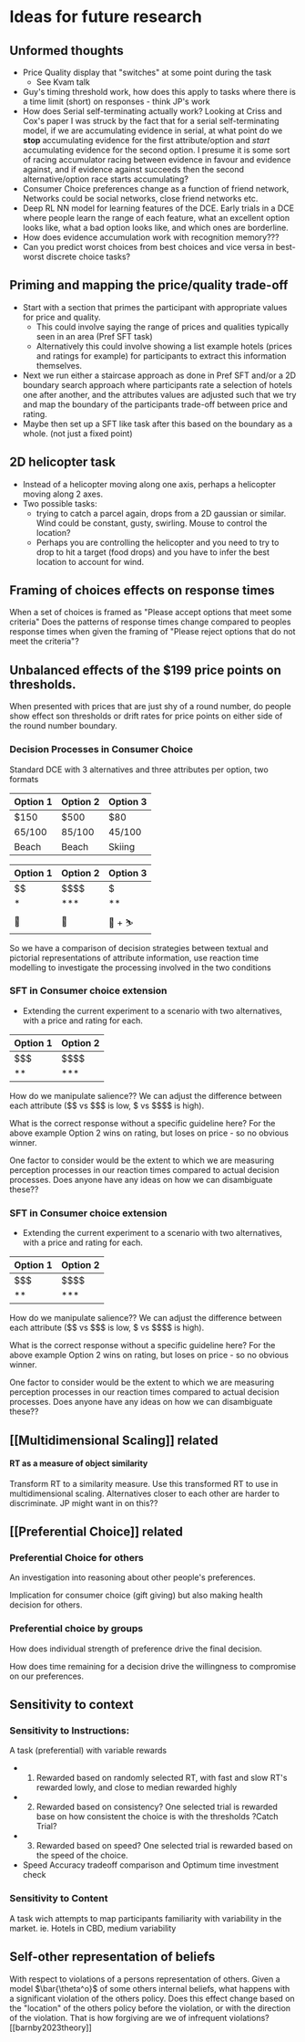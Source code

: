 # Ideas for future research

## Unformed thoughts

- Price Quality display that "switches" at some point during the task
    - See Kvam talk
- Guy's timing threshold work, how does this apply to tasks where there is a time limit (short) on responses - think JP's work
- How does Serial self-terminating actually work? Looking at Criss and Cox's paper I was struck by the fact that for a serial self-terminating model, if we are accumulating evidence in serial, at what point do we <span id="stop"></span>**stop** accumulating evidence for the first attribute/option and *start* accumulating evidence for the second option. I presume it is some sort of racing accumulator racing between evidence in favour and evidence against, and if evidence against succeeds then the second alternative/option race starts accumulating?
- Consumer Choice preferences change as a function of friend network, Networks could be social networks, close friend networks etc.
- Deep RL NN model for learning features of the DCE. Early trials in a DCE where people learn the range of each feature, what an excellent option looks like, what a bad option looks like, and which ones are borderline.
- How does evidence accumulation work with recognition memory???
- Can you predict worst choices from best choices and vice versa in best-worst discrete choice tasks?

## Priming and mapping the price/quality trade-off

- Start with a section that primes the participant with appropriate values for price and quality.
  - This could involve saying the range of prices and qualities typically seen in an area (Pref SFT task)
  - Alternatively this could involve showing a list example hotels (prices and ratings for example) for participants to extract this information themselves.
- Next we run either a staircase approach as done in Pref SFT and/or a
2D boundary search approach where participants rate a selection of hotels one after another, and the attributes values are adjusted such that we try and map the boundary of the participants trade-off between price and rating.
- Maybe then set up a SFT like task after this based on the boundary as a whole. (not just a fixed point)

## 2D helicopter task

- Instead of a helicopter moving along one axis, perhaps a helicopter moving along 2 axes.
- Two possible tasks:
  - trying to catch a parcel again, drops from a 2D gaussian or similar. Wind could be constant, gusty, swirling. Mouse to control the location?
  - Perhaps you are controlling the helicopter and you need to try to drop to hit a target (food drops) and you have to infer the best location to account for wind.

## Framing of choices effects on response times

When a set of choices is framed as "Please accept options that meet some criteria" Does the patterns of response times change compared to peoples response times when given the framing of "Please reject options that do not meet the criteria"?

## Unbalanced effects of the $199 price points on thresholds.

When presented with prices that are just shy of a round number, do people show effect son thresholds or drift rates for price points on either side of the round number boundary.

### Decision Processes in Consumer Choice

Standard DCE with 3 alternatives and three attributes per option, two formats

| Option 1 | Option 2 | Option 3 |
| -------- | -------- | -------- |
| $150 | $500 | $80 |
| 65/100 | 85/100 | 45/100 |
| Beach | Beach | Skiing |

| Option 1 | Option 2 | Option 3 |
| -------- | -------- | -------- |
| \$\$ | \$\$\$\$ | \$ |
| \* | \*\*\* | \*\* |
| 🌅 | 🌅 | 🌄 + ⛷️ |

So we have a comparison of decision strategies between textual and pictorial representations of attribute information, use reaction time modelling to investigate the processing involved in the two conditions

### SFT in Consumer choice extension

- Extending the current experiment to a scenario with two alternatives, with a price and rating for each.

| Option 1 | Option 2 |
| -------- | -------- |
| \$\$\$ | \$\$\$\$ |
| \*\* | \*\*\* |

How do we manipulate salience?? We can adjust the difference between each attribute (\$\$ vs \$\$\$ is low, \$ vs \$\$\$\$ is high).

What is the correct response without a specific guideline here? For the above example Option 2 wins on rating, but loses on price - so no obvious winner.

One factor to consider would be the extent to which we are measuring perception processes in our reaction times compared to actual decision processes. Does anyone have any ideas on how we can disambiguate these??

### SFT in Consumer choice extension

- Extending the current experiment to a scenario with two alternatives, with a price and rating for each.

| Option 1 | Option 2 |
| -------- | -------- |
| \$\$\$ | \$\$\$\$ |
| \*\* | \*\*\* |

How do we manipulate salience?? We can adjust the difference between each attribute (\$\$ vs \$\$\$ is low, \$ vs \$\$\$\$ is high).

What is the correct response without a specific guideline here? For the above example Option 2 wins on rating, but loses on price - so no obvious winner.

One factor to consider would be the extent to which we are measuring perception processes in our reaction times compared to actual decision processes. Does anyone have any ideas on how we can disambiguate these??

## [[Multidimensional Scaling]] related

#### RT as a measure of object similarity

Transform RT to a similarity measure. Use this transformed RT to use in multidimensional scaling. Alternatives closer to each other are harder to discriminate.
JP might want in on this??

## [[Preferential Choice]] related

### Preferential Choice for others

An investigation into reasoning about other people's preferences.

Implication for consumer choice (gift giving) but also making health decision for others.

### Preferential choice by groups

How does individual strength of preference drive the final decision.

How does time remaining for a decision drive the willingness to compromise on our preferences.

## Sensitivity to context

### Sensitivity to Instructions:
A task (preferential) with variable rewards

- 1. Rewarded based on randomly selected RT, with fast and slow RT's rewarded lowly, and close to median rewarded highly
- 2. Rewarded based on consistency? One selected trial is rewarded base on how consistent the choice is with the thresholds ?Catch Trial?
- 3. Rewarded based on speed? One selected trial is rewarded based on the speed of the choice.
- Speed Accuracy tradeoff comparison and Optimum time investment check

### Sensitivity to Content

A task wich attempts to map participants familiarity with variability in the market.
ie. Hotels in CBD, medium variability


## Self-other representation of beliefs

With respect to violations of a persons representation of others. Given a model $\bar{\theta^o}$ of some others internal beliefs, what happens with a significant violation of the others policy. Does this effect change based on the "location" of the others policy before the violation, or with the direction of the violation. That is how forgiving are we of infrequent violations? [[barnby2023theory]]